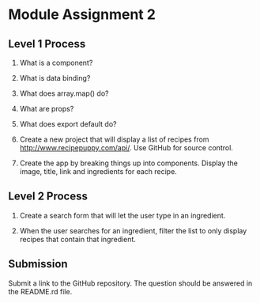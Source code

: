 # Module Assignment 2

## Level 1 Process

1. What is a component?

2. What is data binding?
3. What does array.map() do?
4. What are props?
5. What does export default do?

6. Create a new project that will display a list of recipes from http://www.recipepuppy.com/api/.  Use GitHub for source control.
7. Create the app by breaking things up into components. Display the image, title, link and ingredients for each recipe.

## Level 2 Process

1. Create a search form that will let the user type in an ingredient.
   
2. When the user searches for an ingredient, filter the list to only display recipes that contain that ingredient.

## Submission

Submit a link to the GitHub repository.   The question should be answered in the README.rd file.